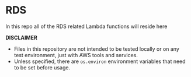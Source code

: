 # RDS

In this repo all of the RDS related Lambda functions will reside here

**DISCLAIMER**
- Files in this repository are not intended to be tested locally or on any test environment, just with AWS tools and services.
- Unless specified, there are `os.environ` environment variables that need to be set before usage. 
